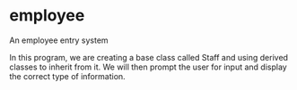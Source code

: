 # employee
An employee entry system

In this program, we are creating a base class called Staff and using derived classes to inherit from it.
We will then prompt the user for input and display the correct type of information.

